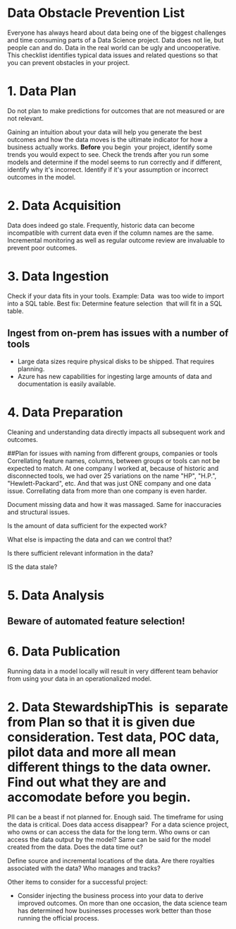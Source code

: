 # Data Obstacle Prevention List

Everyone has always heard about data being one of the biggest challenges and time consuming parts of a Data Science project.
Data does not lie, but people can and do. Data in the real world can be ugly and uncooperative. This checklist identifies typical data issues and related questions so that you can prevent obstacles in your project. 

# 1. Data Plan
Do not  plan to make predictions for outcomes that are not measured or are not relevant.

Gaining an intuition about your data will help you generate the best outcomes and how the data moves is the ultimate indicator for how a business actually works. **Before** you begin  your project, identify some trends you would expect to see. Check the trends after you run some models and determine if the model seems to run correctly and if different, identify why it's incorrect. Identify if it's your assumption or incorrect outcomes in  the model.


# 2. Data Acquisition

Data does indeed go stale. Frequently, historic data can become incompatible with current data even if the column names are the same. Incremental monitoring as well as regular outcome review are invaluable to prevent poor outcomes.

# 3. Data Ingestion
Check if your data fits in your tools.
Example: Data  was too wide to import into a SQL table. Best fix: Determine feature selection  that will fit in a SQL  table.

## Ingest from  on-prem has issues with a number of tools
- Large data sizes require physical disks to be shipped.  That requires planning.
- Azure has new capabilities for ingesting large amounts of data and documentation is easily available.

# 4. Data Preparation
Cleaning and understanding data directly impacts all subsequent work and outcomes.

##Plan for issues with naming  from different groups, companies or tools
Correllating feature names, columns, between groups or tools can  not be expected to match. At one company I worked at, because of historic and disconnected tools, we had over 25 variations on the name "HP", "H.P.", "Hewlett-Packard", etc. And that was just ONE company and one data issue. Correllating data from more than one company is even harder.

Document missing data and how it was massaged. Same for inaccuracies and structural issues.

Is the amount of data sufficient for the expected work?

What else is impacting the data and can we control that?

Is there sufficient relevant information in the data?

IS the data stale?

# 5. Data Analysis
## Beware of automated feature selection!

# 6. Data Publication
Running data in a model  locally will result in very different team behavior from using your data in an operationalized model.

# 2. Data StewardshipThis  is  separate from Plan so that it is given due consideration. Test data, POC data, pilot data and more all mean different things to the data owner. Find out what they are and accomodate before you begin.
PII can be a beast if not planned for. Enough said.
The timeframe for using the data is critical. Does data access disappear?  For a data science project, who owns or can access the data for the long term. Who owns or can access the data output by the model? Same can be said for the model created from the data.  Does the data time out? 

Define source and incremental locations of the data.
Are there royalties associated with the data? Who manages and tracks?


Other items to consider for a successful project:
- Consider injecting the business process into your data to derive improved outcomes. On more than one occasion, the data science team has determined how businesses processes work better than those running  the official process. 


